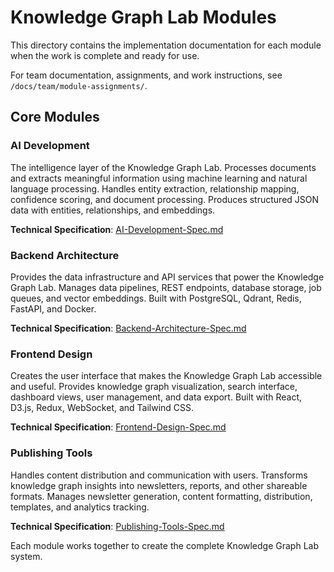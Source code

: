 # Knowledge Graph Lab Modules

This directory contains the implementation documentation for each module when the work is complete and ready for use.

For team documentation, assignments, and work instructions, see `/docs/team/module-assignments/`.

## Core Modules

### AI Development
The intelligence layer of the Knowledge Graph Lab. Processes documents and extracts meaningful information using machine learning and natural language processing. Handles entity extraction, relationship mapping, confidence scoring, and document processing. Produces structured JSON data with entities, relationships, and embeddings.

**Technical Specification**: [AI-Development-Spec.md](ai-development/AI-Development-Spec.md)

### Backend Architecture
Provides the data infrastructure and API services that power the Knowledge Graph Lab. Manages data pipelines, REST endpoints, database storage, job queues, and vector embeddings. Built with PostgreSQL, Qdrant, Redis, FastAPI, and Docker.

**Technical Specification**: [Backend-Architecture-Spec.md](backend-architecture/Backend-Architecture-Spec.md)

### Frontend Design
Creates the user interface that makes the Knowledge Graph Lab accessible and useful. Provides knowledge graph visualization, search interface, dashboard views, user management, and data export. Built with React, D3.js, Redux, WebSocket, and Tailwind CSS.

**Technical Specification**: [Frontend-Design-Spec.md](frontend-design/Frontend-Design-Spec.md)

### Publishing Tools
Handles content distribution and communication with users. Transforms knowledge graph insights into newsletters, reports, and other shareable formats. Manages newsletter generation, content formatting, distribution, templates, and analytics tracking.

**Technical Specification**: [Publishing-Tools-Spec.md](publishing-tools/Publishing-Tools-Spec.md)

Each module works together to create the complete Knowledge Graph Lab system.